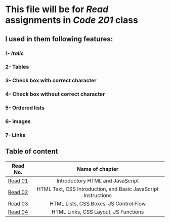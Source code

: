# This file will be for *Read* assignments in *Code 201* class
## I used in them following features:
 ### 1- *Italic*
 ### 2- Tables
 ### 3- Check box with correct character
 ### 4- Check box without correct character
 ### 5- Ordered lists
 ### 6- images
 ### 7- Links

 ## Table of content

 |Read No. | Name of chapter|
 |:---------: |:--------------:|
 |[Read 01](read01.md)|Introductory HTML and JavaScript|
 |[Read 02](read02.md)|HTML Text, CSS Introduction, and Basic JavaScript Instructions|
 |[Read 03](read03.md)|HTML Lists, CSS Boxes, JS Control Flow|
 |[Read 04](read04.md)|HTML Links, CSS Layout, JS Functions|
